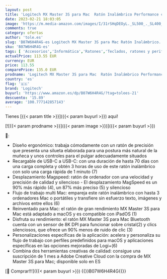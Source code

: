 ```yaml
---
layout: post
title: 'Logitech MX Master 3S para Mac  Ratón Inalámbrico Performance con Desplazamiento Rápido  Ergo  8K DPI  Clics Silenciosos  Funciona sobre Cristal  USB-C  Bluetooth  Apple  iPad - Space Grey'
date: 2023-02-21 18:03:05
image: 'https://m.media-amazon.com/images/I/31rSHqDEOyL._SL500_._SL400_.jpg'
comments: true
category: ofertas
author: 'tole.es'
slug: 'B07W6H4R4G-es Logitech MX Master 3S para Mac Ratón Inalámbrico...'
sku: 'B07W6H4R4G-es'
tags: [ 'Accesorios','Informática','Ratones','Teclados, ratones y periféricos de entrada','apple','ipad','logitech','🇪🇸', ]
actualPrice: 113.55 EUR
currency: EUR
price: 113.55
comparePrice: 135.0 EUR
prodname: 'Logitech MX Master 3S para Mac  Ratón Inalámbrico Performance con Desplazamiento Rápido  Ergo  8K DPI  Clics Silenciosos  Funciona sobre Cristal  USB-C  Bluetooth  Apple  iPad - Space Grey'
country: 'es'
flag: '🇪🇸'
brand: 'Logitech'
buyurl: 'https://www.amazon.es/dp/B07W6H4R4G/?tag=tolees-21'
descuento: '15.89'
average: '100.777142857143'
---
```


Tienes [{{< param title >}}]({{< param buyurl >}}) aqui!

[![{{< param prodname >}}]({{< param image >}})]({{< param buyurl >}})

🔎:

- Diseño ergonómico: trabaja cómodamente con un ratón de precisión que presenta una silueta elaborada para una postura más natural de la muñeca y unos controles para el pulgar adecuadamente situados
- Recargable de USB-C a USB-C: con una duración de hasta 70 días con una carga completa y obtén 3 horas de uso de este ratón inalámbrico con solo una carga rápida de 1 minuto (7)
- Desplazamiento Magspeed: ratón de ordenador con una velocidad y precisión de calidad y silencioso - El desplazamiento MagSpeed es un 90% más rápido (4), un 87% más preciso (5) y silencioso
- Flujo de trabajo multi Mac: empareja este ratón inalámbrico con hasta 3 ordenadores Mac o portátiles y transfiere sin esfuerzo texto, imágenes y archivos entre ellos (6)
- Reinventado para Mac: el ratón de gran rendimiento MX Master 3S para Mac está adaptado a macOS y es compatible con iPadOS (1)
- Disfruta su rendimiento: el ratón MX Master 3S para Mac Bluetooth cuenta con un sensor de 8K DPI para funcionar sobre cristal(2) y clics silenciosos, que ofrece un 90% menos de ruido de clic (3)
- Personalizaciones específicas de la aplicación: acelera y personaliza su flujo de trabajo con perfiles predefinidos para macOS y aplicaciones específicas en las opciones mejoradas de Logi+(6)
- Combina dos herramientas creativas de calidad: consigue una suscripción de 1 mes a Adobe Creative Cloud con la compra de MX Master 3S para Mac; disponible solo en ES

[🛒 Comprar!!!]({{< param buyurl >}})
{{<world>}}B07W6H4R4G{{</world>}}
